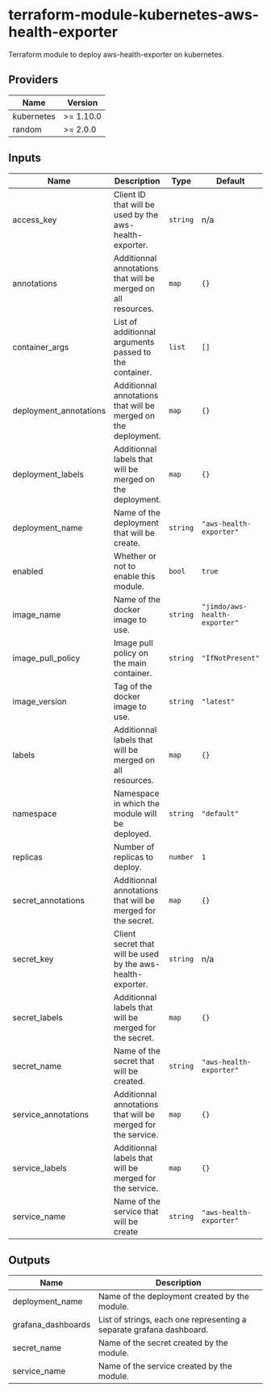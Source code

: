 # terraform-module-kubernetes-aws-health-exporter

Terraform module to deploy aws-health-exporter on kubernetes.

<!-- BEGINNING OF PRE-COMMIT-TERRAFORM DOCS HOOK -->
## Providers

| Name | Version |
|------|---------|
| kubernetes | >= 1.10.0 |
| random | >= 2.0.0 |

## Inputs

| Name | Description | Type | Default | Required |
|------|-------------|------|---------|:-----:|
| access\_key | Client ID that will be used by the aws-health-exporter. | `string` | n/a | yes |
| annotations | Additionnal annotations that will be merged on all resources. | `map` | `{}` | no |
| container\_args | List of additionnal arguments passed to the container. | `list` | `[]` | no |
| deployment\_annotations | Additionnal annotations that will be merged on the deployment. | `map` | `{}` | no |
| deployment\_labels | Additionnal labels that will be merged on the deployment. | `map` | `{}` | no |
| deployment\_name | Name of the deployment that will be create. | `string` | `"aws-health-exporter"` | no |
| enabled | Whether or not to enable this module. | `bool` | `true` | no |
| image\_name | Name of the docker image to use. | `string` | `"jimdo/aws-health-exporter"` | no |
| image\_pull\_policy | Image pull policy on the main container. | `string` | `"IfNotPresent"` | no |
| image\_version | Tag of the docker image to use. | `string` | `"latest"` | no |
| labels | Additionnal labels that will be merged on all resources. | `map` | `{}` | no |
| namespace | Namespace in which the module will be deployed. | `string` | `"default"` | no |
| replicas | Number of replicas to deploy. | `number` | `1` | no |
| secret\_annotations | Additionnal annotations that will be merged for the secret. | `map` | `{}` | no |
| secret\_key | Client secret that will be used by the aws-health-exporter. | `string` | n/a | yes |
| secret\_labels | Additionnal labels that will be merged for the secret. | `map` | `{}` | no |
| secret\_name | Name of the secret that will be created. | `string` | `"aws-health-exporter"` | no |
| service\_annotations | Additionnal annotations that will be merged for the service. | `map` | `{}` | no |
| service\_labels | Additionnal labels that will be merged for the service. | `map` | `{}` | no |
| service\_name | Name of the service that will be create | `string` | `"aws-health-exporter"` | no |

## Outputs

| Name | Description |
|------|-------------|
| deployment\_name | Name of the deployment created by the module. |
| grafana\_dashboards | List of strings, each one representing a separate grafana dashboard. |
| secret\_name | Name of the secret created by the module. |
| service\_name | Name of the service created by the module. |

<!-- END OF PRE-COMMIT-TERRAFORM DOCS HOOK -->
